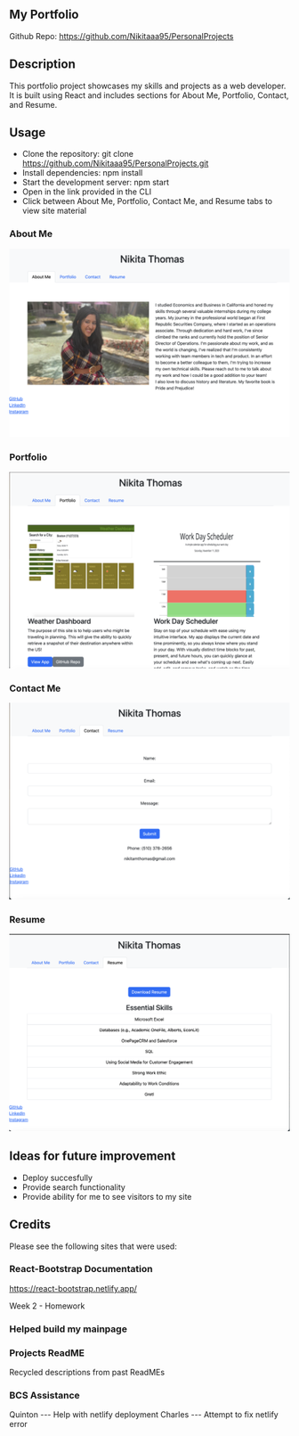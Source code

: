 ## My Portfolio
Github Repo: https://github.com/Nikitaaa95/PersonalProjects

## Description
This portfolio project showcases my skills and projects as a web developer. It is built using React and includes sections for About Me, Portfolio, Contact, and Resume.

## Usage
- Clone the repository: git clone https://github.com/Nikitaaa95/PersonalProjects.git
- Install dependencies: npm install
- Start the development server: npm start
- Open in the link provided in the CLI
- Click between About Me, Portfolio, Contact Me, and Resume tabs to view site material
### About Me
![Image of about me page](public/aboutME.png)

### Portfolio
![Image of portfolio page](public/portfolio.png)

### Contact Me
![Image of contact me page](public/contact.png)

### Resume
![Image of resume page](public/resume.png)


## Ideas for future improvement
- Deploy succesfully
- Provide search functionality
- Provide ability for me to see visitors to my site

## Credits
Please see the following sites that were used:

### React-Bootstrap Documentation
https://react-bootstrap.netlify.app/

Week 2 - Homework
### Helped build my mainpage

### Projects ReadME
Recycled descriptions from past ReadMEs

### BCS Assistance
Quinton --- Help with netlify deployment
Charles --- Attempt to fix netlify error

